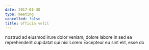 ```yaml
---
date: 2017-01-30
type: meeting
cancelled: false
title: officia velit
---
```

nostrud ad eiusmod irure dolor veniam, dolore labore in sed ea reprehenderit cupidatat qui nisi Lorem Excepteur eu sint elit, esse do